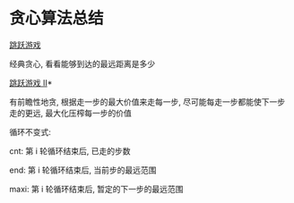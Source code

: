 # 贪心算法总结

[跳跃游戏](https://leetcode-cn.com/problems/jump-game/)

经典贪心, 看看能够到达的最远距离是多少

[跳跃游戏 II](https://leetcode-cn.com/problems/jump-game-ii/)*

有前瞻性地贪, 根据走一步的最大价值来走每一步, 尽可能每走一步都能使下一步走的更远, 最大化压榨每一步的价值

循环不变式:

cnt: 第 i 轮循环结束后, 已走的步数

end: 第 i 轮循环结束后, 当前步的最远范围

maxi: 第 i 轮循环结束后, 暂定的下一步的最远范围